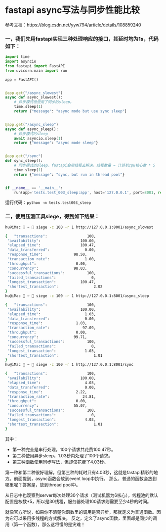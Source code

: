 # fastapi async写法与同步性能比较

参考文档：<https://blog.csdn.net/yyw794/article/details/108859240>

### 一，我们先用fastapi实现三种处理响应的接口，其延时均为1s，代码如下：
```python
import time
import asyncio
from fastapi import FastAPI
from uvicorn.main import run

app = FastAPI()


@app.get("/async_slowest")
async def async_slowest():
    # 异步模式但使用了同步的sleep。
    time.sleep(1)
    return {"message": "async mode but use sync sleep"}


@app.get("/async_sleep")
async def async_sleep():
    # 异步模式的sleep
    await asyncio.sleep(1)
    return {"message": "async mode sleep"}


@app.get("/sync")
def sync_sleep():
    # 同步模式的sleep，fastapi会用线程去解决。线程数量 = 计算机cpu核心数 * 5
    time.sleep(1)
    return {"message": "sync, but run in thread pool"}


if __name__ == '__main__':
    run(app='tests.test_003_sleep:app', host='127.0.0.1', port=8001, reload=True)
```

运行代码：```python -m tests.test003_sleep```

### 二，使用压测工具siege，得到如下结果：
```bash
hu@iMac  ~  siege -c 100 -r 1 http://127.0.0.1:8001/async_slowest

{	"transactions":			         100,
 "availability":			      100.00,
 "elapsed_time":			      100.47,
 "data_transferred":		        0.00,
 "response_time":		       98.50,
 "transaction_rate":		        1.00,
 "throughput":			        0.00,
 "concurrency":			       98.03,
 "successful_transactions":	         100,
 "failed_transactions":		           0,
 "longest_transaction":		      100.47,
 "shortest_transaction":		        2.02
}
hu@iMac  ~  siege -c 100 -r 1 http://127.0.0.1:8001/async_sleep

{	"transactions":			         100,
 "availability":			      100.00,
 "elapsed_time":			        1.03,
 "data_transferred":		        0.00,
 "response_time":		        1.03,
 "transaction_rate":		       97.09,
 "throughput":			        0.00,
 "concurrency":			       99.71,
 "successful_transactions":	         100,
 "failed_transactions":		           0,
 "longest_transaction":		        1.03,
 "shortest_transaction":		        1.01
}
hu@iMac  ~  siege -c 100 -r 1 http://127.0.0.1:8001/sync

{	"transactions":			         100,
 "availability":			      100.00,
 "elapsed_time":			        4.03,
 "data_transferred":		        0.00,
 "response_time":		        2.22,
 "transaction_rate":		       24.81,
 "throughput":			        0.00,
 "concurrency":			       55.07,
 "successful_transactions":	         100,
 "failed_transactions":		           0,
 "longest_transaction":		        4.03,
 "shortest_transaction":		        1.01
}
```
其中：
  - 第一种完全是串行处理，100个请求共花费100.47秒。
  - 第二种使用异步sleep，1.03秒内处理了100个请求。
  - 第三种函数使用同步写法，但却仅花费了4.03秒。

第一种和第二种很好理解，但第三种的耗时只有4.03秒，这就是fastapi精彩的地方。前面提到，async函数会放到event loop中执行。 那么，普通的函数会放到哪里呢？答案是，放到thread pool中。

从日志中也观察到server每次处理30个请求（测试机器为6核心），线程池的默认配置是核数*5，所以是30线程，服务器处理100请求则需要至少4秒的时间。

就像官方所说，如果你不清楚你函数里的调用是否异步，那就定义为普通函数。因为它可以采用多线程的方式解决。
反之，定义了async函数，里面却是同步的调用（第一个函数），那么这将慢的是灾难！
